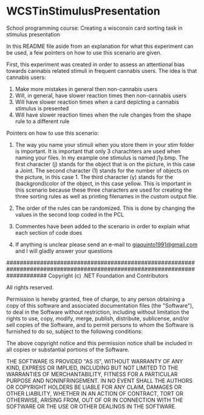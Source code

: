 # WCSTinStimulusPresentation
School programming course: Creating a wisconsin card sorting task in stimulus presentation

In this README file aside from an explanation for what this experiment can be used, a few pointers on how to use this scenario are given.

  First, this experiment was created in order to assess an attentional bias towards cannabis related stimuli in 
frequent cannabis users. The idea is that cannabis users:
1. Make more mistakes in general then non-cannabis users
2. Will, in general, have slower reaction times then non-cannabis users
3. Will have slower reaction times when a card depicting a cannabis stimulus is presented
4. Will have slower reaction times when the rule changes from the shape rule to a different rule

Pointers on how to use this scenario:

1.  The way you name your stimuli when you store them in your stim folder is important. 
    It is important that only 3 charachters are used when naming your files.
    In my example one stimulus is named j1y.bmp. 
    The first character (j) stands for the object that is on the picture, in this case a Joint.
    The second character (1) stands for the number of objects on the picture, in this case 1.
    The third character (y) stands for the (backgrond)color of the object, in this case yellow.
    This is important in this scenario because these three characters are used for creating the three sorting rules as well as printing
    filenames in the custom output file.
    
2.  The order of the rules can be randomized. This is done by changing the values in the second loop coded in the PCL

3.  Commentes have been added to the scenario in order to explain what each section of code does

4.  If anything is unclear please send an e-mail to giaquinto1991@gmail.com and I will gladly answer your questions

############################################################################################################################
Copyright (c) .NET Foundation and Contributors

All rights reserved.

Permission is hereby granted, free of charge, to any person obtaining a copy
of this software and associated documentation files (the "Software"), to deal
in the Software without restriction, including without limitation the rights
to use, copy, modify, merge, publish, distribute, sublicense, and/or sell
copies of the Software, and to permit persons to whom the Software is
furnished to do so, subject to the following conditions:

The above copyright notice and this permission notice shall be included in all
copies or substantial portions of the Software.

THE SOFTWARE IS PROVIDED "AS IS", WITHOUT WARRANTY OF ANY KIND, EXPRESS OR
IMPLIED, INCLUDING BUT NOT LIMITED TO THE WARRANTIES OF MERCHANTABILITY,
FITNESS FOR A PARTICULAR PURPOSE AND NONINFRINGEMENT. IN NO EVENT SHALL THE
AUTHORS OR COPYRIGHT HOLDERS BE LIABLE FOR ANY CLAIM, DAMAGES OR OTHER
LIABILITY, WHETHER IN AN ACTION OF CONTRACT, TORT OR OTHERWISE, ARISING FROM,
OUT OF OR IN CONNECTION WITH THE SOFTWARE OR THE USE OR OTHER DEALINGS IN THE
SOFTWARE.
